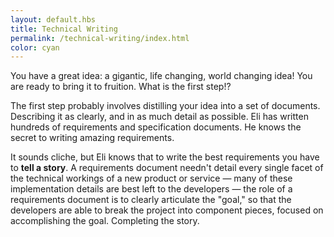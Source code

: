 ```yaml
--- 
layout: default.hbs
title: Technical Writing
permalink: /technical-writing/index.html
color: cyan
--- 
```


You have a great idea: a gigantic, life changing, world changing idea! You are ready to bring it to fruition. What is the first step!?

The first step probably involves distilling your idea into a set of documents. Describing it as clearly, and in as much detail as possible. Eli has written hundreds of requirements and specification documents. He knows the secret to writing amazing requirements. 

It sounds cliche, but Eli knows that to write the best requirements you have to **tell a story**. A requirements document needn't detail every single facet of the technical workings of a new product or service &mdash; many of these implementation details are best left to the developers &mdash; the role of a requirements document is to clearly articulate the "goal," so that the developers are able to break the project into component pieces, focused on accomplishing the goal. Completing the story.